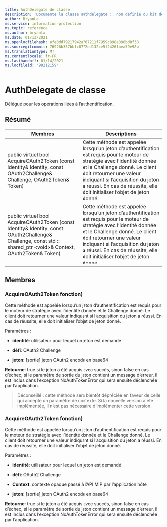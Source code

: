 ```yaml
---
title: AuthDelegate de classe
description: 'Documente la classe authdelegate :: non définie du kit de développement logiciel (SDK) Microsoft Information Protection (MIP).'
author: BryanLa
ms.service: information-protection
ms.topic: reference
ms.author: bryanla
ms.date: 01/13/2021
ms.openlocfilehash: afe0dd79217942a767211f7959c898e098bd8f38
ms.sourcegitcommit: 76926b357bbfc8772ed132ce5f2426fbea59e98b
ms.translationtype: MT
ms.contentlocale: fr-FR
ms.lasthandoff: 01/14/2021
ms.locfileid: "98212159"
---
```

# <a name="class-authdelegate"></a>AuthDelegate de classe 
Délégué pour les opérations liées à l’authentification.
  
## <a name="summary"></a>Résumé
 Membres                        | Descriptions                                
--------------------------------|---------------------------------------------
public virtuel bool AcquireOAuth2Token (const Identity& Identity, const OAuth2Challenge& Challenge, OAuth2Token& Token)  |  Cette méthode est appelée lorsqu’un jeton d’authentification est requis pour le moteur de stratégie avec l’identité donnée et le Challenge donné. Le client doit retourner une valeur indiquant si l’acquisition du jeton a réussi. En cas de réussite, elle doit initialiser l’objet de jeton donné.
public virtuel bool AcquireOAuth2Token (const Identity& Identity, const OAuth2Challenge& Challenge, const std :: shared_ptr \<void\>& Context, OAuth2Token& Token)  |  Cette méthode est appelée lorsqu’un jeton d’authentification est requis pour le moteur de stratégie avec l’identité donnée et le Challenge donné. Le client doit retourner une valeur indiquant si l’acquisition du jeton a réussi. En cas de réussite, elle doit initialiser l’objet de jeton donné.
  
## <a name="members"></a>Membres
  
### <a name="acquireoauth2token-function"></a>AcquireOAuth2Token fonction)
Cette méthode est appelée lorsqu’un jeton d’authentification est requis pour le moteur de stratégie avec l’identité donnée et le Challenge donné. Le client doit retourner une valeur indiquant si l’acquisition du jeton a réussi. En cas de réussite, elle doit initialiser l’objet de jeton donné.

Paramètres :  
* **identité**: utilisateur pour lequel un jeton est demandé 


* **défi**: OAuth2 Challenge 


* **jeton**: [sortie] jeton OAuth2 encodé en base64



  
**Retourne**: true si le jeton a été acquis avec succès, sinon false en cas d’échec, si le paramètre de sortie du jeton contient un message d’erreur, il est inclus dans l’exception NoAuthTokenError qui sera ensuite déclenchée par l’application.
> Déconseillé : cette méthode sera bientôt dépréciée en faveur de celle qui accepte un paramètre de contexte. Si la nouvelle version a été implémentée, il n’est pas nécessaire d’implémenter cette version.
  
### <a name="acquireoauth2token-function"></a>AcquireOAuth2Token fonction)
Cette méthode est appelée lorsqu’un jeton d’authentification est requis pour le moteur de stratégie avec l’identité donnée et le Challenge donné. Le client doit retourner une valeur indiquant si l’acquisition du jeton a réussi. En cas de réussite, elle doit initialiser l’objet de jeton donné.

Paramètres :  
* **identité**: utilisateur pour lequel un jeton est demandé 


* **défi**: OAuth2 Challenge 


* **Context**: contexte opaque passé à l’API MIP par l’application hôte 


* **jeton**: [sortie] jeton OAuth2 encodé en base64



  
**Retourne**: true si le jeton a été acquis avec succès, sinon false en cas d’échec, si le paramètre de sortie du jeton contient un message d’erreur, il est inclus dans l’exception NoAuthTokenError qui sera ensuite déclenchée par l’application.